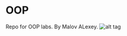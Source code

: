 # OOP
Repo for OOP labs. By Malov ALexey.
![alt tag](https://sun9-23.userapi.com/impg/wEd33IPfLRfWXXkveDuHkyN1qriw1qAeP32wzA/z5OcdBNmgWI.jpg "Описание будет тут")

